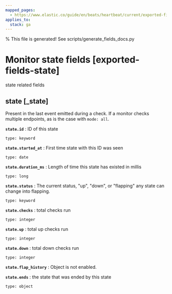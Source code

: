 ```yaml
---
mapped_pages:
  - https://www.elastic.co/guide/en/beats/heartbeat/current/exported-fields-state.html
applies_to:
  stack: ga
---
```


% This file is generated! See scripts/generate_fields_docs.py

# Monitor state fields [exported-fields-state]

state related fields

## state [_state]

Present in the last event emitted during a check. If a monitor checks multiple endpoints, as is the case with `mode: all`.

**`state.id`**
:   ID of this state

    type: keyword


**`state.started_at`**
:   First time state with this ID was seen

    type: date


**`state.duration_ms`**
:   Length of time this state has existed in millis

    type: long


**`state.status`**
:   The current status, "up", "down", or "flapping" any state can change into flapping.

    type: keyword


**`state.checks`**
:   total checks run

    type: integer


**`state.up`**
:   total up checks run

    type: integer


**`state.down`**
:   total down checks run

    type: integer


**`state.flap_history`**
:   Object is not enabled.


**`state.ends`**
:   the state that was ended by this state

    type: object


